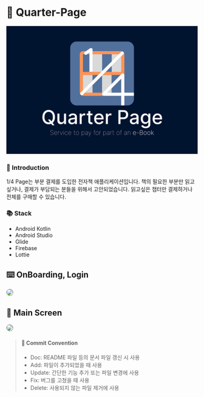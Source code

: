 # 📘 Quarter-Page

<img src="./img/intro.png/">

### 📖 Introduction

1/4 Page는 부분 결제를 도입한 전자책 애플리케이션입니다.
책의 필요한 부분만 읽고 싶거나, 결제가 부담되는 분들을 위해서 고안되었습니다.
읽고싶은 챕터만 결제하거나 전체를 구매할 수 있습니다.

### 📚 Stack

- Android Kotlin
- Android Studio
- Glide
- Firebase
- Lottie

## ⌨️ OnBoarding, Login

<img src="./img/onboarding-login.gif/" width="250" style="border: 1px solid gray; border-radius: 26px">

## 📱 Main Screen

<img src="./img/readbook.gif/" width="250" style="border: 1px solid gray; border-radius: 26px">

> #### 📝 Commit Convention
>
> - Doc: README 파일 등의 문서 파일 갱신 시 사용
> - Add: 파일이 추가되었을 때 사용
> - Update: 간단한 기능 추가 또는 파일 변경에 사용
> - Fix: 버그를 고쳤을 때 사용
> - Delete: 사용되지 않는 파일 제거에 사용

